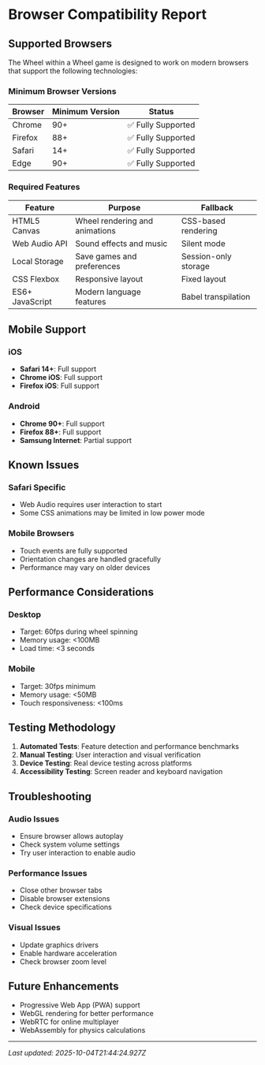# Browser Compatibility Report

## Supported Browsers

The Wheel within a Wheel game is designed to work on modern browsers that support the following technologies:

### Minimum Browser Versions

| Browser | Minimum Version | Status |
|---------|----------------|--------|
| Chrome | 90+ | ✅ Fully Supported |
| Firefox | 88+ | ✅ Fully Supported |
| Safari | 14+ | ✅ Fully Supported |
| Edge | 90+ | ✅ Fully Supported |

### Required Features

| Feature | Purpose | Fallback |
|---------|---------|----------|
| HTML5 Canvas | Wheel rendering and animations | CSS-based rendering |
| Web Audio API | Sound effects and music | Silent mode |
| Local Storage | Save games and preferences | Session-only storage |
| CSS Flexbox | Responsive layout | Fixed layout |
| ES6+ JavaScript | Modern language features | Babel transpilation |

## Mobile Support

### iOS
- **Safari 14+**: Full support
- **Chrome iOS**: Full support
- **Firefox iOS**: Full support

### Android
- **Chrome 90+**: Full support
- **Firefox 88+**: Full support
- **Samsung Internet**: Partial support

## Known Issues

### Safari Specific
- Web Audio requires user interaction to start
- Some CSS animations may be limited in low power mode

### Mobile Browsers
- Touch events are fully supported
- Orientation changes are handled gracefully
- Performance may vary on older devices

## Performance Considerations

### Desktop
- Target: 60fps during wheel spinning
- Memory usage: <100MB
- Load time: <3 seconds

### Mobile
- Target: 30fps minimum
- Memory usage: <50MB
- Touch responsiveness: <100ms

## Testing Methodology

1. **Automated Tests**: Feature detection and performance benchmarks
2. **Manual Testing**: User interaction and visual verification
3. **Device Testing**: Real device testing across platforms
4. **Accessibility Testing**: Screen reader and keyboard navigation

## Troubleshooting

### Audio Issues
- Ensure browser allows autoplay
- Check system volume settings
- Try user interaction to enable audio

### Performance Issues
- Close other browser tabs
- Disable browser extensions
- Check device specifications

### Visual Issues
- Update graphics drivers
- Enable hardware acceleration
- Check browser zoom level

## Future Enhancements

- Progressive Web App (PWA) support
- WebGL rendering for better performance
- WebRTC for online multiplayer
- WebAssembly for physics calculations

---

*Last updated: 2025-10-04T21:44:24.927Z*
